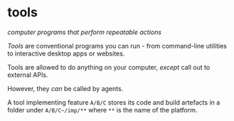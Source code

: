 # tools
*computer programs that perform repeatable actions*

*Tools* are conventional programs you can run - from command-line utilities to interactive desktop apps or websites.

Tools are allowed to do anything on your computer, *except* call out to external APIs.

However, they *can* be called by agents.

A tool implementing feature `A/B/C` stores its code and build artefacts in a folder under `A/B/C~/imp/**` where `**` is the name of the platform.